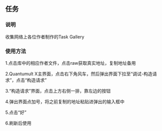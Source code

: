 ## 任务

### 说明

收集网络上各位作者制作的Task Gallery

### 使用方法

1.点击库中的相应作者文件，点击raw获取真实地址，复制地址备用

2.Quantumult X主界面，点击右下角风车，然后弹出界面下拉至“调试-构造请求”，点击“构造请求”

3.“构造请求”界面，点击上方右侧一排，靠左边的按钮

4.弹出界面点加号，将之前复制的地址粘贴进弹出的输入框中

5.点击“好”

6.刷新后使用
